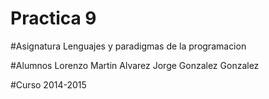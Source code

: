 # Practica 9

#Asignatura
Lenguajes y paradigmas de la programacion

#Alumnos
Lorenzo Martin Alvarez
Jorge Gonzalez Gonzalez

#Curso
2014-2015
